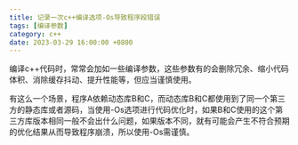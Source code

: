 ```yaml
---
title: 记录一次c++编译选项-Os导致程序段错误
tags: [编译参数]
category: c++
date: 2023-03-29 16:00:00 +0800
---
```


编译c++代码时，常常会加如一些编译参数，这些参数有的会删除冗余、缩小代码体积、消除缓存抖动、提升性能等，但应当谨慎使用。

有这么一个场景，程序A依赖动态库B和C，而动态库B和C都使用到了同一个第三方的静态库或者源码，当使用-Os选项进行代码优化时，如果B和C使用的这个第三方库版本相同一般不会出什么问题，如果版本不同，就有可能会产生不符合预期的优化结果从而导致程序崩溃，所以使用-Os需谨慎。